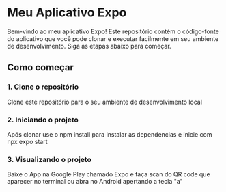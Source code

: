 # Meu Aplicativo Expo

Bem-vindo ao meu aplicativo Expo! Este repositório contém o código-fonte do aplicativo que você pode clonar e executar facilmente em seu ambiente de desenvolvimento. Siga as etapas abaixo para começar.

## Como começar

### 1. Clone o repositório

Clone este repositório para o seu ambiente de desenvolvimento local

### 2. Iniciando o projeto

Após clonar use o npm install para instalar as dependencias e inicie com npx expo start

### 3. Visualizando o projeto

Baixe o App na Google Play chamado Expo e faça scan do QR code que aparecer no terminal ou abra no Android apertando a tecla "a"
